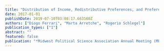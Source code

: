 ```yaml
---
title: "Distribution of Income, Redistributive Preferences, and Preferences for Political Institutions"
date: 2017-01-01
publishDate: 2019-07-10T03:08:17.663160Z
authors: ["Diogo Ferrari", "Marta Arretche", "Rogerio Schlegel"]
publication_types: ["1"]
abstract: ""
featured: false
publication: "*Midwest Political Science Association Annual Meeting (MPSA)*"
---
```


